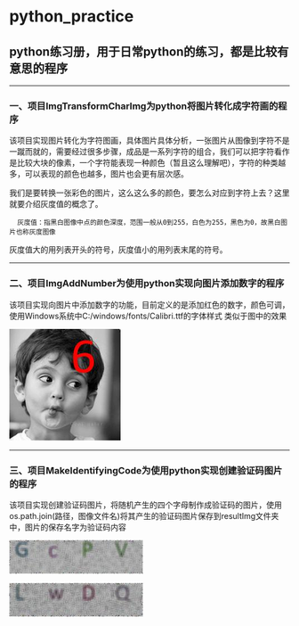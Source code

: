 # python_practice

## python练习册，用于日常python的练习，都是比较有意思的程序


--------------------------------------------------------------------------------------------------------------------------------------


### 一、项目ImgTransformCharImg为python将图片转化成字符画的程序

  该项目实现图片转化为字符图画，具体图片具体分析，一张图片从图像到字符不是一蹴而就的，需要经过很多步骤，成品是一系列字符的组合，我们可以把字符看作是比较大块的像素，一个字符能表现一种颜色（暂且这么理解吧），字符的种类越多，可以表现的颜色也越多，图片也会更有层次感。
  
  我们是要转换一张彩色的图片，这么这么多的颜色，要怎么对应到字符上去？这里就要介绍灰度值的概念了。
  
      灰度值：指黑白图像中点的颜色深度，范围一般从0到255，白色为255，黑色为0，故黑白图片也称灰度图像
   
  灰度值大的用列表开头的符号，灰度值小的用列表末尾的符号。   
  
--------------------------------------------------------------------------------------------------------------------------------------


### 二、项目ImgAddNumber为使用python实现向图片添加数字的程序
  
  该项目实现向图片中添加数字的功能，目前定义的是添加红色的数字，颜色可调，使用Windows系统中C:/windows/fonts/Calibri.ttf的字体样式
  类似于图中的效果
  
  
  ![](https://github.com/hohoTT/python_practice/blob/master/ImgAddNumber/result.jpg)
  
--------------------------------------------------------------------------------------------------------------------------------------


### 三、项目MakeIdentifyingCode为使用python实现创建验证码图片的程序

  该项目实现创建验证码图片，将随机产生的四个字母制作成验证码的图片，使用os.path.join(路径，图像文件名)将其产生的验证码图片保存到resultImg文件夹中，图片的保存名字为验证码内容
  
  
  ![](https://github.com/hohoTT/python_practice/blob/master/MakeIdentifyingCode/resultImg/GcPV.jpg)
  
  ![](https://github.com/hohoTT/python_practice/blob/master/MakeIdentifyingCode/resultImg/LwDQ.jpg)
  

